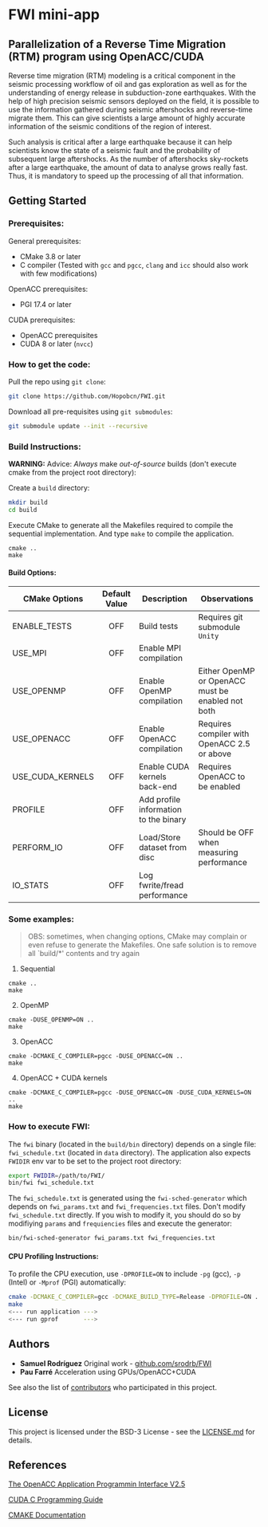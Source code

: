 # FWI mini-app

## Parallelization of a Reverse Time Migration (RTM) program using OpenACC/CUDA

Reverse time migration (RTM) modeling is a critical component in the seismic
processing workflow of oil and gas exploration as well as for the understanding
of energy release in subduction-zone earthquakes. With the help of high
precision seismic sensors deployed on the field, it is possible to use the
information gathered during seismic aftershocks and reverse-time migrate them.
This can give scientists a large amount of highly accurate information of the
seismic conditions of the region of interest.

Such analysis is critical after a large earthquake because it can help
scientists know the state of a seismic fault and the probability of subsequent
large aftershocks. As the number of aftershocks sky-rockets after a large
earthquake, the amount of data to analyse grows really fast.  Thus, it is
mandatory to speed up the processing of all that information.

## Getting Started

### Prerequisites:

General prerequisites:
* CMake 3.8 or later
* C compiler (Tested with `gcc` and `pgcc`, `clang` and `icc` should also work with few modifications)

OpenACC prerequisites:
* PGI 17.4 or later

CUDA prerequisites:
* OpenACC prerequisites
* CUDA 8 or later (`nvcc`)

### How to get the code:

Pull the repo using `git clone`:
```bash
git clone https://github.com/Hopobcn/FWI.git
```
Download all pre-requisites using `git submodules`:
```bash
git submodule update --init --recursive
```

### Build Instructions:


__WARNING:__ Advice: *Always* make *out-of-source* builds (don't execute cmake from the project root directory):

Create a `build` directory:
```bash
mkdir build
cd build
```
Execute CMake to generate all the Makefiles required to compile the sequential implementation. And type `make` to compile the application.
```
cmake ..
make
```

#### Build Options:

| CMake Options    | Default Value | Description                           | Observations                             |
| -----------------|:-------------:| ------------------------------------- |------------------------------------------|
| ENABLE_TESTS     | OFF           | Build tests                           | Requires git submodule `Unity`                                         |
| USE_MPI          | OFF           | Enable MPI compilation                |                                          |
| USE_OPENMP       | OFF           | Enable OpenMP compilation             | Either OpenMP or OpenACC must be enabled  not both |
| USE_OPENACC      | OFF           | Enable OpenACC compilation            | Requires compiler with OpenACC 2.5 or above  |
| USE_CUDA_KERNELS | OFF           | Enable CUDA kernels back-end          | Requires OpenACC to be enabled           |
| PROFILE          | OFF           | Add profile information to the binary |                                          |
| PERFORM_IO       | OFF           | Load/Store dataset from disc          | Should be OFF when measuring performance |
| IO_STATS         | OFF           | Log fwrite/fread performance          |                                          |


### Some examples:

> OBS: sometimes, when changing options, CMake may complain or even refuse to generate the Makefiles. One safe solution is to remove all `build/*' contents and try again

1. Sequential
```
cmake ..
make
```
2. OpenMP
```
cmake -DUSE_OPENMP=ON ..
make
```

3. OpenACC
```
cmake -DCMAKE_C_COMPILER=pgcc -DUSE_OPENACC=ON ..
make
```

4. OpenACC + CUDA kernels
```
cmake -DCMAKE_C_COMPILER=pgcc -DUSE_OPENACC=ON -DUSE_CUDA_KERNELS=ON ..
make
```


### How to execute FWI:

The `fwi` binary (located in the `build/bin` directory) depends on a single file: `fwi_schedule.txt` (located in `data` directory).
The application also expects `FWIDIR` env var to be set to the project root directory:

```bash
export FWIDIR=/path/to/FWI/
bin/fwi fwi_schedule.txt
```

The `fwi_schedule.txt` is generated using the `fwi-sched-generator` which depends on `fwi_params.txt` and `fwi_frequencies.txt` files.
Don't modify `fwi_schedule.txt` directly. 
If you wish to modify it, you should do so by modifiying `params` and `frequiencies` files and execute the generator:
```bash
bin/fwi-sched-generator fwi_params.txt fwi_frequencies.txt
```

#### CPU Profiling Instructions:

To profile the CPU execution, use `-DPROFILE=ON` to include `-pg` (gcc), `-p` (Intel) or `-Mprof` (PGI) automatically:
```bash
cmake -DCMAKE_C_COMPILER=gcc -DCMAKE_BUILD_TYPE=Release -DPROFILE=ON ..
make
<--- run application --->
<--- run gprof       --->
```

## Authors
* **Samuel Rodríguez** Original work - [github.com/srodrb/FWI](https://github.com/srodrb)
* **Pau Farré** Acceleration using GPUs/OpenACC+CUDA

See also the list of [contributors](https://github.com/hopobcn/FWI/contributors) who participated in this project.

## License
This project is licensed under the BSD-3 License - see the [LICENSE.md](LICENSE.md) for details.
## References

[The OpenACC Application Programmin Interface V2.5](http://www.openacc.org/sites/default/files/OpenACC_2pt5.pdf)

[CUDA C Programming Guide](http://docs.nvidia.com/cuda/cuda-c-programming-guide)

[CMAKE Documentation](https://cmake.org/cmake/help/v3.8/)

